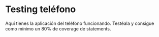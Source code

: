 # Testing teléfono

Aquí tienes la aplicación del teléfono funcionando. Testéala y consigue como mínimo un 80% de coverage de statements.
